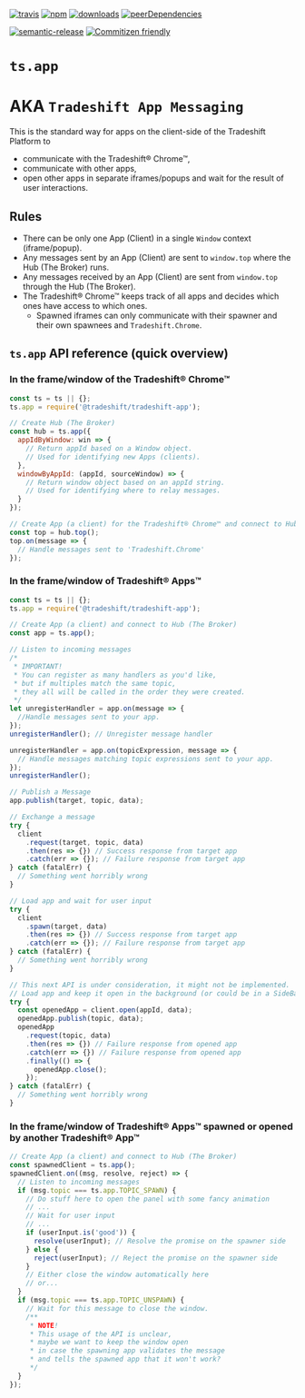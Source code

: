 [![travis][travis-image]][travis-url] [![npm][npm-image]][npm-url] [![downloads][downloads-image]][downloads-url] [![peerDependencies][peerdeps-image]][peerdeps-url]

[![semantic-release][semantic-release-img]][semantic-release-url] [![Commitizen friendly][commitizen-friendly-img]][commitizen-friendly-url]

[commitizen-friendly-img]: https://img.shields.io/badge/commitizen-friendly-brightgreen.svg
[commitizen-friendly-url]: http://commitizen.github.io/cz-cli/
[semantic-release-img]: https://img.shields.io/badge/%20%20%F0%9F%93%A6%F0%9F%9A%80-semantic--release-e10079.svg
[semantic-release-url]: https://github.com/semantic-release/semantic-release
[travis-image]: https://travis-ci.org/Tradeshift/tradeshift-app.svg?branch=master
[travis-url]: https://travis-ci.org/Tradeshift/tradeshift-app
[npm-image]: https://img.shields.io/npm/v/@tradeshift/tradeshift-api.svg
[npm-url]: https://npmjs.org/package/@tradeshift/tradeshift-app
[downloads-image]: https://img.shields.io/npm/dm/tradeshift-app.svg
[downloads-url]: https://npmjs.org/package/tradeshift-app
[peerdeps-url]: https://david-dm.org/Tradeshift/tradeshift-app?type=peer
[peerdeps-image]: https://david-dm.org/Tradeshift/tradeshift-app/peer-status.svg

# `ts.app`

# AKA `Tradeshift App Messaging`

This is the standard way for apps on the client-side of the Tradeshift Platform to

- communicate with the Tradeshift® Chrome™,
- communicate with other apps,
- open other apps in separate iframes/popups and wait for the result of user interactions.

## Rules

- There can be only one App (Client) in a single `Window` context (iframe/popup).
- Any messages sent by an App (Client) are sent to `window.top` where the Hub (The Broker) runs.
- Any messages received by an App (Client) are sent from `window.top` through the Hub (The Broker).
- The Tradeshift® Chrome™ keeps track of all apps and decides which ones have access to which ones.
  - Spawned iframes can only communicate with their spawner and their own spawnees and `Tradeshift.Chrome`.

## `ts.app` API reference (quick overview)

### In the frame/window of the Tradeshift® Chrome™

```js
const ts = ts || {};
ts.app = require('@tradeshift/tradeshift-app');

// Create Hub (The Broker)
const hub = ts.app({
  appIdByWindow: win => {
    // Return appId based on a Window object.
    // Used for identifying new Apps (clients).
  },
  windowByAppId: (appId, sourceWindow) => {
    // Return window object based on an appId string.
    // Used for identifying where to relay messages.
  }
});

// Create App (a client) for the Tradeshift® Chrome™ and connect to Hub (The Broker)
const top = hub.top();
top.on(message => {
  // Handle messages sent to 'Tradeshift.Chrome'
});
```

### In the frame/window of Tradeshift® Apps™

```js
const ts = ts || {};
ts.app = require('@tradeshift/tradeshift-app');

// Create App (a client) and connect to Hub (The Broker)
const app = ts.app();

// Listen to incoming messages
/*
 * IMPORTANT!
 * You can register as many handlers as you'd like,
 * but if multiples match the same topic,
 * they all will be called in the order they were created.
 */
let unregisterHandler = app.on(message => {
  //Handle messages sent to your app.
});
unregisterHandler(); // Unregister message handler

unregisterHandler = app.on(topicExpression, message => {
  // Handle messages matching topic expressions sent to your app.
});
unregisterHandler();

// Publish a Message
app.publish(target, topic, data);

// Exchange a message
try {
  client
    .request(target, topic, data)
    .then(res => {}) // Success response from target app
    .catch(err => {}); // Failure response from target app
} catch (fatalErr) {
  // Something went horribly wrong
}

// Load app and wait for user input
try {
  client
    .spawn(target, data)
    .then(res => {}) // Success response from target app
    .catch(err => {}); // Failure response from target app
} catch (fatalErr) {
  // Something went horribly wrong
}

// This next API is under consideration, it might not be implemented.
// Load app and keep it open in the background (or could be in a SideBar or a floating window)
try {
  const openedApp = client.open(appId, data);
  openedApp.publish(topic, data);
  openedApp
    .request(topic, data)
    .then(res => {}) // Failure response from opened app
    .catch(err => {}) // Failure response from opened app
    .finally(() => {
      openedApp.close();
    });
} catch (fatalErr) {
  // Something went horribly wrong
}
```

### In the frame/window of Tradeshift® Apps™ spawned or opened by another Tradeshift® App™

```js
// Create App (a client) and connect to Hub (The Broker)
const spawnedClient = ts.app();
spawnedClient.on((msg, resolve, reject) => {
  // Listen to incoming messages
  if (msg.topic === ts.app.TOPIC_SPAWN) {
    // Do stuff here to open the panel with some fancy animation
    // ...
    // Wait for user input
    // ...
    if (userInput.is('good')) {
      resolve(userInput); // Resolve the promise on the spawner side
    } else {
      reject(userInput); // Reject the promise on the spawner side
    }
    // Either close the window automatically here
    // or...
  }
  if (msg.topic === ts.app.TOPIC_UNSPAWN) {
    // Wait for this message to close the window.
    /**
     * NOTE!
     * This usage of the API is unclear,
     * maybe we want to keep the window open
     * in case the spawning app validates the message
     * and tells the spawned app that it won't work?
     */
  }
});
```
